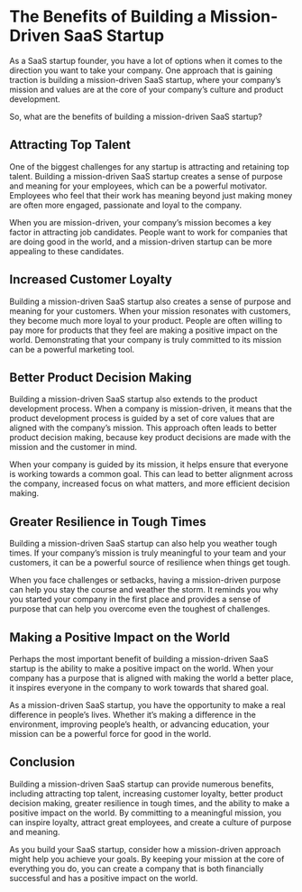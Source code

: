# The Benefits of Building a Mission-Driven SaaS Startup

As a SaaS startup founder, you have a lot of options when it comes to the direction you want to take your company. One approach that is gaining traction is building a mission-driven SaaS startup, where your company’s mission and values are at the core of your company’s culture and product development.

So, what are the benefits of building a mission-driven SaaS startup?

## Attracting Top Talent

One of the biggest challenges for any startup is attracting and retaining top talent. Building a mission-driven SaaS startup creates a sense of purpose and meaning for your employees, which can be a powerful motivator. Employees who feel that their work has meaning beyond just making money are often more engaged, passionate and loyal to the company.

When you are mission-driven, your company’s mission becomes a key factor in attracting job candidates. People want to work for companies that are doing good in the world, and a mission-driven startup can be more appealing to these candidates.

## Increased Customer Loyalty

Building a mission-driven SaaS startup also creates a sense of purpose and meaning for your customers. When your mission resonates with customers, they become much more loyal to your product. People are often willing to pay more for products that they feel are making a positive impact on the world. Demonstrating that your company is truly committed to its mission can be a powerful marketing tool.

## Better Product Decision Making

Building a mission-driven SaaS startup also extends to the product development process. When a company is mission-driven, it means that the product development process is guided by a set of core values that are aligned with the company’s mission. This approach often leads to better product decision making, because key product decisions are made with the mission and the customer in mind.

When your company is guided by its mission, it helps ensure that everyone is working towards a common goal. This can lead to better alignment across the company, increased focus on what matters, and more efficient decision making.

## Greater Resilience in Tough Times

Building a mission-driven SaaS startup can also help you weather tough times. If your company’s mission is truly meaningful to your team and your customers, it can be a powerful source of resilience when things get tough.

When you face challenges or setbacks, having a mission-driven purpose can help you stay the course and weather the storm. It reminds you why you started your company in the first place and provides a sense of purpose that can help you overcome even the toughest of challenges.

## Making a Positive Impact on the World

Perhaps the most important benefit of building a mission-driven SaaS startup is the ability to make a positive impact on the world. When your company has a purpose that is aligned with making the world a better place, it inspires everyone in the company to work towards that shared goal.

As a mission-driven SaaS startup, you have the opportunity to make a real difference in people’s lives. Whether it’s making a difference in the environment, improving people’s health, or advancing education, your mission can be a powerful force for good in the world.

## Conclusion

Building a mission-driven SaaS startup can provide numerous benefits, including attracting top talent, increasing customer loyalty, better product decision making, greater resilience in tough times, and the ability to make a positive impact on the world. By committing to a meaningful mission, you can inspire loyalty, attract great employees, and create a culture of purpose and meaning.

As you build your SaaS startup, consider how a mission-driven approach might help you achieve your goals. By keeping your mission at the core of everything you do, you can create a company that is both financially successful and has a positive impact on the world.